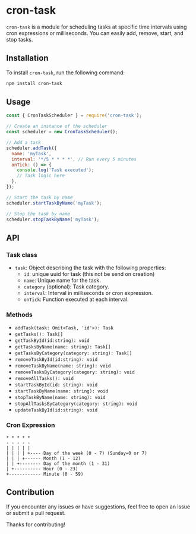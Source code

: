 # cron-task

`cron-task` is a module for scheduling tasks at specific time intervals using cron expressions or milliseconds. You can easily add, remove, start, and stop tasks.

## Installation

To install `cron-task`, run the following command:

```bash
npm install cron-task
```

## Usage

```javascript
const { CronTaskScheduler } = require('cron-task');

// Create an instance of the scheduler
const scheduler = new CronTaskScheduler();

// Add a task
scheduler.addTask({
  name: 'myTask',
  interval: '*/5 * * * *', // Run every 5 minutes
  onTick: () => {
    console.log('Task executed');
    // Task logic here
  },
});

// Start the task by name
scheduler.startTaskByName('myTask');

// Stop the task by name
scheduler.stopTaskByName('myTask');
```

## API

### Task class

- `task`: Object describing the task with the following properties:
  - `id`: unique uuid for task (this not be send on creation)
  - `name`: Unique name for the task.
  - `category` (optional): Task category.
  - `interval`: Interval in milliseconds or cron expression.
  - `onTick`: Function executed at each interval.

### Methods
- `addTask(task: Omit<Task, 'id'>): Task`
- `getTasks(): Task[]`
- `getTaskById(id:string): void`
- `getTasksByName(name: string): Task[]`
- `getTasksByCategory(category: string): Task[]`
- `removeTaskById(id:string): void`
- `removeTaskByName(name: string): void`
- `removeTasksByCategory(category: string): void`
- `removeAllTasks(): void`
- `startTaskById(id: string): void`
- `startTaskByName(name: string): void`
- `stopTaskByName(name: string): void`
- `stopAllTasksByCategory(category: string): void`
- `updateTaskById(id:string): void`

### Cron Expression

```
* * * * * 
- - - - -
| | | | |
| | | | +---- Day of the week (0 - 7) (Sunday=0 or 7)
| | | +------ Month (1 - 12)
| | +-------- Day of the month (1 - 31)
| +---------- Hour (0 - 23)
+------------ Minute (0 - 59)
```
## Contribution

If you encounter any issues or have suggestions, feel free to open an issue or submit a pull request.

Thanks for contributing!
